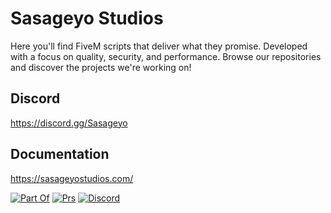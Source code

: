 # Sasageyo Studios
Here you'll find FiveM scripts that deliver what they promise. Developed with a focus on quality, security, and performance. Browse our repositories and discover the projects we're working on!

## Discord
https://discord.gg/Sasageyo

## Documentation
https://sasageyostudios.com/

[![Part Of](https://img.shields.io/badge/Part_Of-Sasageyo_Studios-green.svg)](https://sasageyostudios.com/) [![Prs](https://img.shields.io/badge/PRs-welcome-yellow.svg)](https://github.com/Sasageyo-Studios) [![Discord](https://img.shields.io/badge/Discord-Sasageyo-red.svg)](https://discord.gg/Sasageyo)
